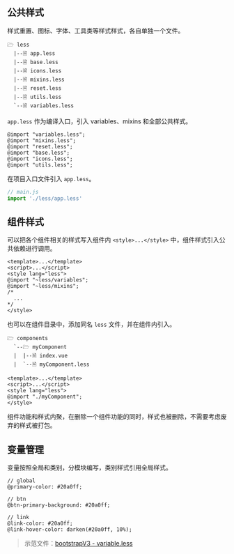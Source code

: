 ## 公共样式

样式重置、图标、字体、工具类等样式样式，各自单独一个文件。

```
🗁 less
  |--🗎 app.less
  |--🗎 base.less
  |--🗎 icons.less
  |--🗎 mixins.less
  |--🗎 reset.less
  |--🗎 utils.less
  `--🗎 variables.less
```

`app.less` 作为编译入口，引入 variables、mixins 和全部公共样式。

```less
@import "variables.less";
@import "mixins.less";
@import "reset.less";
@import "base.less";
@import "icons.less";
@import "utils.less";
```

在项目入口文件引入 `app.less`。

```js
// main.js
import './less/app.less'
```

## 组件样式

可以把各个组件相关的样式写入组件内 `<style>...</style>` 中，组件样式引入公共依赖进行调用。

```vue
<template>...</template>
<script>...</script>
<style lang="less">
@import "~less/variables";
@import "~less/mixins";
/*
  ...
*/
</style>
```

也可以在组件目录中，添加同名 `less` 文件，并在组件内引入。

```
🗁 components
  `--🗁 myComponent
  |  |--🗎 index.vue
  |  `--🗎 myComponent.less
```

```vue
<template>...</template>
<script>...</script>
<style lang="less">
@import "./myComponent";
</style>
```

组件功能和样式内聚，在删除一个组件功能的同时，样式也被删除，不需要考虑废弃的样式被打包。

## 变量管理

变量按照全局和类别，分模块编写，类别样式引用全局样式。

```less
// global
@primary-color: #20a0ff;

// btn
@btn-primary-background: #20a0ff;

// link
@link-color: #20a0ff;
@link-hover-color: darken(#20a0ff, 10%);
```

> 示范文件：[bootstrapV3 - variable.less](https://github.com/twbs/bootstrap/blob/master/less/variables.less)
